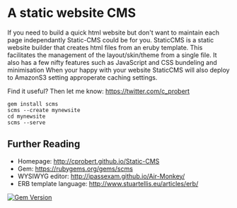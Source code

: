 A static website CMS
====================

If you need to build a quick html website but don't want to maintain each page independantly Static-CMS could be for you.
StaticCMS is a static website builder that creates html files from an eruby template.  This facilitates the management of the layout/skin/theme from a single file.
It also has a few nifty features such as JavaScript and CSS bundeling and minimisation
When your happy with your website StaticCMS will also deploy to AmazonS3 setting approperate caching settings.

Find it useful? Then let me know: https://twitter.com/c_probert

	gem install scms
	scms --create mynewsite
	cd mynewsite
	scms --serve

Further Reading
---------------

 * Homepage: http://cprobert.github.io/Static-CMS
 * Gem: https://rubygems.org/gems/scms
 * WYSIWYG editor: http://ipassexam.github.io/Air-Monkey/
 * ERB template language: http://www.stuartellis.eu/articles/erb/

 
 [![Gem Version](https://badge.fury.io/rb/scms.png)](http://badge.fury.io/rb/scms)